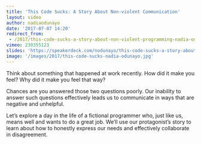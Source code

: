 ```yaml
---
title: 'This Code Sucks: A Story About Non-violent Communication'
layout: video
author: nadiaodunayo
date: '2017-07-07 14:20'
redirect_from:
 - /2017/this-code-sucks-a-story-about-non-violent-programming-nadia-odunayo/
vimeo: 230355123
slides: 'https://speakerdeck.com/nodunayo/this-code-sucks-a-story-about-nonviolent-communication'
image: '/images/2017/this-code-sucks-nadia-odunayo.jpg'
---
```


Think about something that happened at work recently. How did it make you feel? Why did it make you feel that way?

Chances are you answered those two questions poorly. Our inability to answer such questions effectively leads us to communicate in ways that are negative and unhelpful.

Let’s explore a day in the life of a fictional programmer who, just like us, means well and wants to do a great job. We’ll use our protagonist’s story to learn about how to honestly express our needs and effectively collaborate in disagreement.
